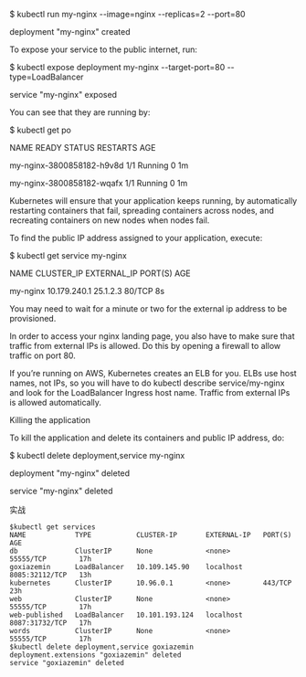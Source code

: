 $ kubectl run my-nginx --image=nginx --replicas=2 --port=80

deployment "my-nginx" created

To expose your service to the public internet, run:

$ kubectl expose deployment my-nginx --target-port=80 --type=LoadBalancer

service "my-nginx" exposed

You can see that they are running by:

$ kubectl get po

NAME                                READY     STATUS    RESTARTS   AGE

my-nginx-3800858182-h9v8d           1/1       Running   0          1m

my-nginx-3800858182-wqafx           1/1       Running   0          1m

Kubernetes will ensure that your application keeps running, by automatically restarting containers that fail, spreading containers across nodes, and recreating containers on new nodes when nodes fail.

To find the public IP address assigned to your application, execute:

$ kubectl get service my-nginx

NAME         CLUSTER\_IP       EXTERNAL\_IP       PORT\(S\)                AGE

my-nginx     10.179.240.1     25.1.2.3          80/TCP                 8s

You may need to wait for a minute or two for the external ip address to be provisioned.

In order to access your nginx landing page, you also have to make sure that traffic from external IPs is allowed. Do this by opening a firewall to allow traffic on port 80.

If you’re running on AWS, Kubernetes creates an ELB for you. ELBs use host names, not IPs, so you will have to do kubectl describe service/my-nginx and look for the LoadBalancer Ingress host name. Traffic from external IPs is allowed automatically.

Killing the application

To kill the application and delete its containers and public IP address, do:

$ kubectl delete deployment,service my-nginx

deployment "my-nginx" deleted

service "my-nginx" deleted

实战

```
$kubectl get services
NAME            TYPE           CLUSTER-IP       EXTERNAL-IP   PORT(S)          AGE
db              ClusterIP      None             <none>        55555/TCP        17h
goxiazemin      LoadBalancer   10.109.145.90    localhost     8085:32112/TCP   13h
kubernetes      ClusterIP      10.96.0.1        <none>        443/TCP          23h
web             ClusterIP      None             <none>        55555/TCP        17h
web-published   LoadBalancer   10.101.193.124   localhost     8087:31732/TCP   17h
words           ClusterIP      None             <none>        55555/TCP        17h
$kubectl delete deployment,service goxiazemin
deployment.extensions "goxiazemin" deleted
service "goxiazemin" deleted
```



